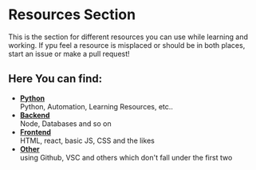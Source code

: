 <!-- FIX -->
# Resources Section
This  is the section for different resources you can use while learning and working.
If ypu feel a resource is misplaced or should be in both places, start an issue or make a pull request!

## Here You can find:
* [__Python__](./python/README.md)  
Python, Automation, Learning Resources, etc..
* [__Backend__](./backend/README.md)  
Node, Databases and so on 
* [__Frontend__](./frontend/README.md)  
HTML, react, basic JS, CSS and the likes
* [__Other__](./other/README.md)  
using Github, VSC and others which don't fall under the first two



